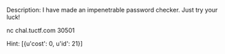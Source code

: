 Description:
I have made an impenetrable password checker. Just try your luck!

nc chal.tuctf.com 30501

Hint:
[{u'cost': 0, u'id': 21}]